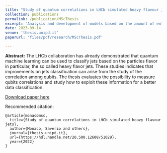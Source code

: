 ```yaml
---
title: "Study of quantum correlations in LHCb simulated heavy flavour jets"
collection: publications
permalink: /publication/MScThesis
excerpt: 'Analysis and development of models based on the amount of entanglement (entropy) generated within a variational quantum circuit during the training phase with the LHCb heavy flavour jets events serving as the dataset for the quantum learning models.'
date: 2023-09-14
venue: 'thesis.unipd.it'
paperurl: 'files/pdf/research/MScThesis.pdf'

---
```

**Abstract:** The LHCb collaboration has already demonstrated that quantum machine learning can be used to classify jets based on the particles flavor in particular, the so called heavy flavor jets. These studies indicates that improvements on jets classification can arise from the study of the correlation among qubits. The thesis evaluates the possibility to measure qubits correlations and study how to exploit these information for a better data classification. 

[Download paper here](http://saveriomonaco.github.io/files/pdf/research/MScThesis.pdf)

Recommended citation: 

```
@article{monacomsc,
  title={Study of quantum correlations in LHCb simulated heavy flavour jets},
  author={Monaco, Saverio and others},
  journal={thesis.unipd.it},
  url={https://hdl.handle.net/20.500.12608/51029},
  year={2022}
}
```